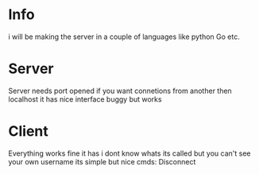 # Info
i will be making the server in a couple of languages like python Go etc.

# Server
Server needs port opened if you want connetions from another then localhost
it has nice interface 
buggy but works

# Client 
Everything works fine
it has i dont know whats its called but
you can't see your own username its simple but nice
cmds:
Disconnect

